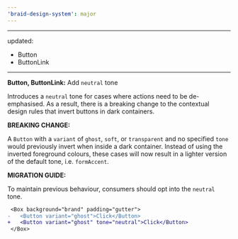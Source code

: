 ```yaml
---
'braid-design-system': major
---
```


---
updated:
  - Button
  - ButtonLink
---

**Button, ButtonLink:** Add `neutral` tone

Introduces a `neutral` tone for cases where actions need to be de-emphasised. As a result, there is a breaking change to the contextual design rules that invert buttons in dark containers.


**BREAKING CHANGE:**

A `Button` with a `variant` of `ghost`, `soft`, or `transparent` and no specified `tone` would previously invert when inside a dark container. Instead of using the inverted foreground colours, these cases will now result in a lighter version of the default tone, i.e. `formAccent`.

**MIGRATION GUIDE:**

To maintain previous behaviour, consumers should opt into the `neutral` tone.

```diff
 <Box background="brand" padding="gutter">
-   <Button variant="ghost">Click</Button>
+   <Button variant="ghost" tone="neutral">Click</Button>
 </Box>
```
